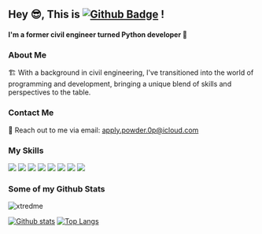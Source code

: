 ## Hey 😎, This is [![Github Badge](https://img.shields.io/badge/-xtredme-grey?style=flat&logo=github&logoColor=white&link=https://github.com/xtredme/)](https://www.github.com/xtredme/) !
#### <p align='left'>I'm a former civil engineer turned Python developer 🐍</p>

### About Me
🏗️ With a background in civil engineering, I've transitioned into the world of programming and development, bringing a unique blend of skills and perspectives to the table.

### Contact Me
📧 Reach out to me via email: [apply.powder.0p@icloud.com](mailto:apply.powder.0p@icloud.com)

### My Skills
[![](https://img.shields.io/badge/Python-blue?logo=python&logoColor=white&link=https%3A%2F%2Fwww.python.org)](https://www.python.org/) 
[![](https://img.shields.io/badge/Django-green?logo=Django&logoColor=black)](https://www.djangoproject.com/) 
[![](https://img.shields.io/badge/Docker-blue?logo=Docker&logoColor=white)](https://www.docker.com) 
[![](https://img.shields.io/badge/PostgreSQL-white?logo=PostgreSQL&logoColor=black)](https://www.postgresql.org) 
[![](https://img.shields.io/badge/Aiogram-blue?logoColor=White)](https://docs.aiogram.dev/en/dev-3.x/) 
[![](https://img.shields.io/badge/HTML-%23825768?logo=HTML&logoColor=White)](https://practicum.yandex.ru) 
[![](https://img.shields.io/badge/CSS-%23577f82?logo=CSS&logoColor=White)](https://practicum.yandex.ru) 
[![](https://img.shields.io/badge/Autocad-%23871720?logo=Autocad&logoColor=White)](https://www.autodesk.com/)

### Some of my Github Stats
<p align=left> <img src=https://komarev.com/ghpvc/?username=xtredme alt=xtredme /> </p>

[![Github stats](https://github-readme-stats.vercel.app/api?username=xtredme&show_icons=true&include_all_commits=true)](https://github.com/xtredme/github-readme-stats)
[![Top Langs](https://github-readme-stats.vercel.app/api/top-langs/?username=xtredme&layout=compact)](https://github.com/xtredme/github-readme-stats)
